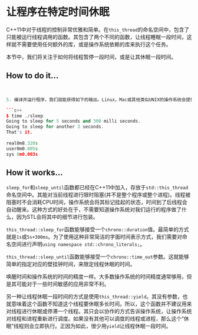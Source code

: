 # 让程序在特定时间休眠

C++11中对于线程的控制非常优雅和简单。在`this_thread`的命名空间中，包含了只能被运行线程调用的函数。其包含了两个不同的函数，让线程睡眠一段时间，这样就不需要使用任何额外的库，或是操作系统依赖的库来执行这个任务。

本节中，我们将关注于如何将线程暂停一段时间，或是让其休眠一段时间。

## How to do it...

   ```c++
   

5. 编译并运行程序，我们就能获得如下的输出。Linux，Mac或其他类似UNIX的操作系统会提供time命令，其能对一个可运行程序的耗时进行统计。使用time对我们的程序进行耗时统计，其告诉我们花费了8.32秒，因为我们让主线程休眠了5.3秒和3秒。最后还有一个打印，用来告诉我们主函数的休眠终止：

   ```c++
   $ time ./sleep
   Going to sleep for 5 seconds and 300 milli seconds.
   Going to sleep for another 3 seconds.
   That's it.
       
   real0m8.320s
   user0m0.005s
   sys 0m0.003s
   ```

## How it works...

`sleep_for`和`sleep_until`函数都已经在C++11中加入，存放于`std::this_thread`命名空间中。其能对当前线程进行限时阻塞(并不是整个程序或整个进程)。线程被阻塞时不会消耗CPU时间，操作系统会将其标记挂起的状态，时间到了后线程会自动醒来。这种方式的好处在于，不需要知道操作系统对我们运行的程序做了什么，因为STL会将其中的细节进行包装。

`this_thread::sleep_for`函数能够接受一个`chrono::duration`值。最简单的方式就是`1s`或`5s+300ms`。为了使用这种非常简洁的字面时间表示方式，我们需要对命名空间进行声明`using namespace std::chrono_literals;`。

`this_thread::sleep_until`函数能够接受一个`chrono::time_out`参数。这就能够简单的指定对应的壁挂钟时间，来限定线程休眠的时间。

唤醒时间和操作系统的时间的精度一样。大多数操作系统的时间精度通常够用，但是其可能对于一些时间敏感的应用非常不利。

另一种让线程休眠一段时间的方式是使用`this_thread::yield`。其没有参数，也就意味着这个函数不知道这个线程要休眠多长时间。所以，这个函数并不建议用来对线程进行休眠或停滞一个线程。其只会以协作的方式告诉操作系统，让操作系统对线程和进程重新进行调度。如果没有其他可以调度的线程或进程，那么这个“休眠”线程则会立即执行。正因为如此，很少用`yield`让线程休眠一段时间。
